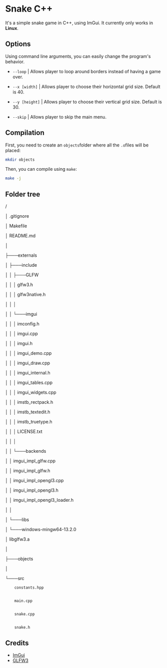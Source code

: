 # Snake C++
It's a simple snake game in C++, using ImGui.
It currently only works in **Linux**.

## Options
Using command line arguments, you can easily change the program's behavior.

- `--loop` | Allows player to loop around borders instead of having a game over.
- `--x [width]` | Allows player to choose their horizontal grid size. Default is 40.

- `--y [height]` | Allows player to choose their vertical grid size. Default is 30.

- `--skip` | Allows player to skip the main menu.

## Compilation
First, you need to create an `objects`folder where all the `.o`files will be placed:
```bash
mkdir objects
```
Then, you can compile using `make`:
```bash
make -j
```

## Folder tree
/


│   .gitignore


│   Makefile


│   README.md


│


├───externals


│   ├───include


│   │   ├───GLFW


│   │   │       glfw3.h


│   │   │       glfw3native.h


│   │   │


│   │   └───imgui


│   │       │   imconfig.h


│   │       │   imgui.cpp


│   │       │   imgui.h


│   │       │   imgui_demo.cpp


│   │       │   imgui_draw.cpp


│   │       │   imgui_internal.h


│   │       │   imgui_tables.cpp


│   │       │   imgui_widgets.cpp


│   │       │   imstb_rectpack.h


│   │       │   imstb_textedit.h


│   │       │   imstb_truetype.h


│   │       │   LICENSE.txt


│   │       │


│   │       └───backends


│   │               imgui_impl_glfw.cpp


│   │               imgui_impl_glfw.h


│   │               imgui_impl_opengl3.cpp


│   │               imgui_impl_opengl3.h


│   │               imgui_impl_opengl3_loader.h


│   │


│   └───libs


│       └───windows-mingw64-13.2.0


│               libglfw3.a


│


├───objects


│


└───src


        constants.hpp
        
        
        main.cpp
        
        
        snake.cpp
        
        
        snake.h
        
        

## Credits
- [ImGui](https://github.com/ocornut/imgui)
- [GLFW3](https://github.com/glfw/glfw)